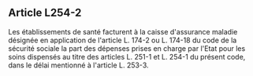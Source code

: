 ## Article L254-2

Les établissements de santé facturent à la caisse d'assurance maladie désignée en application de l'article L.
174-2 ou L. 174-18 du code de la sécurité sociale la part des dépenses prises en charge par l'Etat pour les
soins dispensés au titre des articles L. 251-1 et L. 254-1 du présent code, dans le délai mentionné à l'article L.
253-3.



